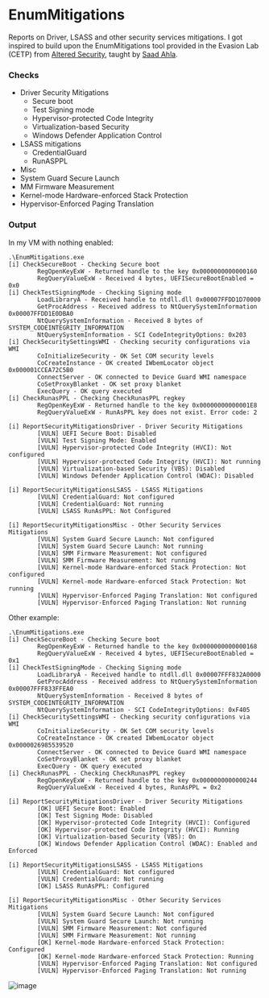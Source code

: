 # EnumMitigations
Reports on Driver, LSASS and other security services mitigations. I got inspired to build upon the EnumMitigations tool provided in the Evasion Lab (CETP) from [Altered Security](https://www.alteredsecurity.com/evasionlab), taught by [Saad Ahla](https://www.linkedin.com/in/saad-ahla/).

### Checks
- Driver Security Mitigations
  - Secure boot
  - Test Signing mode
  - Hypervisor-protected Code Integrity
  - Virtualization-based Security
  - Windows Defender Application Control
- LSASS mitigations
  -  CredentialGuard
  -  RunASPPL
-  Misc
  -  System Guard Secure Launch
  -  MM Firmware Measurement
  -  Kernel-mode Hardware-enforced Stack Protection
  -  Hypervisor-Enforced Paging Translation

### Output
In my VM with nothing enabled:

```
.\EnumMitigations.exe
[i] CheckSecureBoot - Checking Secure boot
        RegOpenKeyExW - Returned handle to the key 0x0000000000000160
        RegQueryValueExW - Received 4 bytes, UEFISecureBootEnabled = 0x0
[i] CheckTestSigningMode - Checking Signing mode
        LoadLibraryA - Received handle to ntdll.dll 0x00007FFDD1D70000
        GetProcAddress - Received address to NtQuerySystemInformation 0x00007FFDD1E0DBA0
        NtQuerySystemInformation - Received 8 bytes of SYSTEM_CODEINTEGRITY_INFORMATION
        NtQuerySystemInformation - SCI CodeIntegrityOptions: 0x203
[i] CheckSecuritySettingsWMI - Checking security configurations via WMI
        CoInitializeSecurity - OK Set COM security levels
        CoCreateInstance - OK created IWbemLocator object 0x000001CCEA72C5B0
        ConnectServer - OK connected to Device Guard WMI namespace
        CoSetProxyBlanket - OK set proxy blanket
        ExecQuery - OK query executed
[i] CheckRunasPPL - Checking CheckRunasPPL regkey
        RegOpenKeyExW - Returned handle to the key 0x00000000000001E8
        RegQueryValueExW - RunAsPPL key does not exist. Error code: 2

[i] ReportSecurityMitigationsDriver - Driver Security Mitigations
        [VULN] UEFI Secure Boot: Disabled
        [VULN] Test Signing Mode: Enabled
        [VULN] Hypervisor-protected Code Integrity (HVCI): Not configured
        [VULN] Hypervisor-protected Code Integrity (HVCI): Not running
        [VULN] Virtualization-based Security (VBS): Disabled
        [VULN] Windows Defender Application Control (WDAC): Disabled

[i] ReportSecurityMitigationsLSASS - LSASS Mitigations
        [VULN] CredentialGuard: Not configured
        [VULN] CredentialGuard: Not running
        [VULN] LSASS RunAsPPL: Not Configured

[i] ReportSecurityMitigationsMisc - Other Security Services Mitigations
        [VULN] System Guard Secure Launch: Not configured
        [VULN] System Guard Secure Launch: Not running
        [VULN] SMM Firmware Measurement: Not configured
        [VULN] SMM Firmware Measurement: Not running
        [VULN] Kernel-mode Hardware-enforced Stack Protection: Not configured
        [VULN] Kernel-mode Hardware-enforced Stack Protection: Not running
        [VULN] Hypervisor-Enforced Paging Translation: Not configured
        [VULN] Hypervisor-Enforced Paging Translation: Not running
```

Other example:
```
.\EnumMitigations.exe
[i] CheckSecureBoot - Checking Secure boot
        RegOpenKeyExW - Returned handle to the key 0x0000000000000168
        RegQueryValueExW - Received 4 bytes, UEFISecureBootEnabled = 0x1
[i] CheckTestSigningMode - Checking Signing mode
        LoadLibraryA - Received handle to ntdll.dll 0x00007FFF832A0000
        GetProcAddress - Received address to NtQuerySystemInformation 0x00007FFF833FFEA0
        NtQuerySystemInformation - Received 8 bytes of SYSTEM_CODEINTEGRITY_INFORMATION
        NtQuerySystemInformation - SCI CodeIntegrityOptions: 0xF405
[i] CheckSecuritySettingsWMI - Checking security configurations via WMI
        CoInitializeSecurity - OK Set COM security levels
        CoCreateInstance - OK created IWbemLocator object 0x0000026985539520
        ConnectServer - OK connected to Device Guard WMI namespace
        CoSetProxyBlanket - OK set proxy blanket
        ExecQuery - OK query executed
[i] CheckRunasPPL - Checking CheckRunasPPL regkey
        RegOpenKeyExW - Returned handle to the key 0x0000000000000244
        RegQueryValueExW - Received 4 bytes, RunAsPPL = 0x2

[i] ReportSecurityMitigationsDriver - Driver Security Mitigations
        [OK] UEFI Secure Boot: Enabled
        [OK] Test Signing Mode: Disabled
        [OK] Hypervisor-protected Code Integrity (HVCI): Configured
        [OK] Hypervisor-protected Code Integrity (HVCI): Running
        [OK] Virtualization-based Security (VBS): On
        [OK] Windows Defender Application Control (WDAC): Enabled and Enforced

[i] ReportSecurityMitigationsLSASS - LSASS Mitigations
        [VULN] CredentialGuard: Not configured
        [VULN] CredentialGuard: Not running
        [OK] LSASS RunAsPPL: Configured

[i] ReportSecurityMitigationsMisc - Other Security Services Mitigations
        [VULN] System Guard Secure Launch: Not configured
        [VULN] System Guard Secure Launch: Not running
        [VULN] SMM Firmware Measurement: Not configured
        [VULN] SMM Firmware Measurement: Not running
        [OK] Kernel-mode Hardware-enforced Stack Protection: Configured
        [OK] Kernel-mode Hardware-enforced Stack Protection: Running
        [VULN] Hypervisor-Enforced Paging Translation: Not configured
        [VULN] Hypervisor-Enforced Paging Translation: Not running
```

![image](https://github.com/user-attachments/assets/7254aa76-9326-413d-8fe3-9be566f4c7ca)



